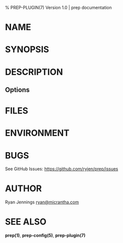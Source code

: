 % PREP-PLUGIN(7) Version 1.0 | prep documentation

NAME
====

SYNOPSIS
========


DESCRIPTION
===========


Options
-------


FILES
=====


ENVIRONMENT
===========


BUGS
====

See GitHub Issues: <https://github.com/ryjen/prep/issues>

AUTHOR
======

Ryan Jennings <ryan@micrantha.com>

SEE ALSO
========

**prep(1)**, **prep-config(5)**, **prep-plugin(7)**